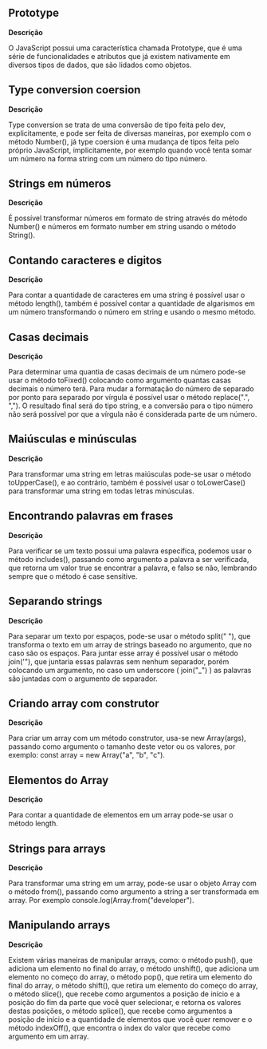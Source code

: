 ## Prototype

**Descrição**

O JavaScript possui uma característica chamada Prototype, que é uma série de funcionalidades e atributos que já existem nativamente em diversos tipos de dados, que são lidados como objetos.

## Type conversion coersion

**Descrição**

Type conversion se trata de uma conversão de tipo feita pelo dev, explicitamente, e pode ser feita de diversas maneiras, por exemplo com o método Number(), já type coersion é uma mudança de tipos feita pelo próprio JavaScript, implicitamente, por exemplo quando você tenta somar um número na forma string com um número do tipo número.

## Strings em números

**Descrição**

É possível transformar números em formato de string através do método Number() e números em formato number em string usando o método String().

## Contando caracteres e digitos

**Descrição**

Para contar a quantidade de caracteres em uma string é possível usar o método length(), também é possível contar a quantidade de algarismos em um número transformando o número em string e usando o mesmo método.

## Casas decimais

**Descrição**

Para determinar uma quantia de casas decimais de um número pode-se usar o método toFixed() colocando como argumento quantas casas decimais o número terá. Para mudar a formatação do número de separado por ponto para separado por vírgula é possível usar o método replace(".", ","). O resultado final será do tipo string, e a conversão para o tipo número não será possível por que a vírgula não é considerada parte de um número.

## Maiúsculas e minúsculas

**Descrição**

Para transformar uma string em letras maiúsculas pode-se usar o método toUpperCase(), e ao contrário, também é possível usar o toLowerCase() para transformar uma string em todas letras minúsculas.

## Encontrando palavras em frases

**Descrição**

Para verificar se um texto possui uma palavra específica, podemos usar o método includes(), passando como argumento a palavra a ser verificada, que retorna um valor true se encontrar a palavra, e falso se não, lembrando sempre que o método é case sensitive.

## Separando strings

**Descrição**

Para separar um texto por espaços, pode-se usar o método split(" "), que transforma o texto em um array de strings baseado no argumento, que no caso são os espaços. Para juntar esse array é possível usar o método join('"), que juntaria essas palavras sem nenhum separador, porém colocando um argumento, no caso um underscore ( join("_") ) as palavras são juntadas com o argumento de separador.

## Criando array com construtor

**Descrição**

Para criar um array com um método construtor, usa-se new Array(args), passando como argumento o tamanho deste vetor ou os valores, por exemplo: const array = new Array("a", "b", "c").

## Elementos do Array

**Descrição**

Para contar a quantidade de elementos em um array pode-se usar o método length.

## Strings para arrays

**Descrição**

Para transformar uma string em um array, pode-se usar o objeto Array com o método from(), passando como argumento a string a ser transformada em array. Por exemplo console.log(Array.from("developer").

## Manipulando arrays

**Descrição**

Existem várias maneiras de manipular arrays, como: o método push(), que adiciona um elemento no final do array, o método unshift(), que adiciona um elemento no começo do array, o método pop(), que retira um elemento do final do array, o método shift(), que retira um elemento do começo do array, o método slice(), que recebe como argumentos a posição de início e a posição do fim da parte que você quer selecionar, e retorna os valores destas posições, o método splice(), que recebe como argumentos a posição de início e a quantidade de elementos que você quer remover e o método indexOff(), que encontra o index do valor que recebe como argumento em um array.